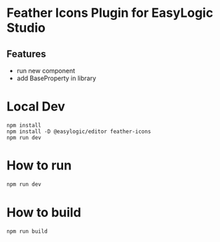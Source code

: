 # Feather Icons Plugin for EasyLogic Studio 

## Features 

* run new component 
* add BaseProperty in library 

# Local Dev 

```
npm install
npm install -D @easylogic/editor feather-icons
npm run dev 
```

# How to run

```js
npm run dev 
```

# How to build 

```js
npm run build
```
